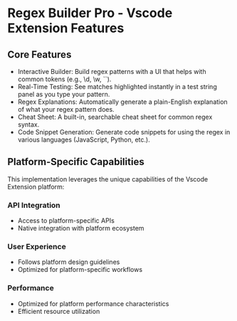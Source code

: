 # Regex Builder Pro - Vscode Extension Features

## Core Features
- Interactive Builder: Build regex patterns with a UI that helps with common tokens (e.g., \d, \w, ``).
- Real-Time Testing: See matches highlighted instantly in a test string panel as you type your pattern.
- Regex Explanations: Automatically generate a plain-English explanation of what your regex pattern does.
- Cheat Sheet: A built-in, searchable cheat sheet for common regex syntax.
- Code Snippet Generation: Generate code snippets for using the regex in various languages (JavaScript, Python, etc.).

## Platform-Specific Capabilities
This implementation leverages the unique capabilities of the Vscode Extension platform:

### API Integration
- Access to platform-specific APIs
- Native integration with platform ecosystem

### User Experience
- Follows platform design guidelines
- Optimized for platform-specific workflows

### Performance
- Optimized for platform performance characteristics
- Efficient resource utilization
